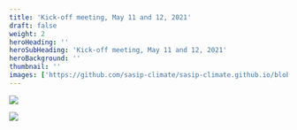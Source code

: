 ```yaml
---
title: 'Kick-off meeting, May 11 and 12, 2021'
draft: false
weight: 2
heroHeading: ''
heroSubHeading: 'Kick-off meeting, May 11 and 12, 2021'
heroBackground: ''
thumbnail: ''
images: ['https://github.com/sasip-climate/sasip-climate.github.io/blob/master/static/images/ice.jpg']
---
```


![](https://github.com/sasip-climate/sasip-climate.github.io/tree/master/static/images/news/SASIP-draft-agenda.png)

![](https://github.com/sasip-climate/sasip-climate.github.io/tree/master/static/images/news/SASIP-draft-agenda-page2.png)
